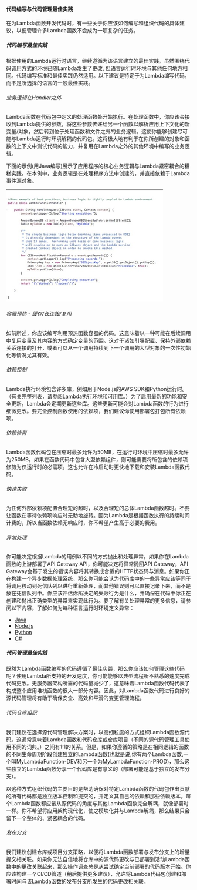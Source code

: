#### 代码编写与代码管理最佳实践

在为Lambda函数开发代码时，有一些关于你应该如何编写和组织代码的具体建议，以便管理许多Lambda函数不会成为一项复杂的任务。

##### 代码编写最佳实践

根据使用的Lambda运行时语言，继续遵循为该语言建立的最佳实践。虽然围绕代码调用方式的环境已随Lambda发生了更改, 但语言运行时环境与其他任何地方相同。代码编写标准和最佳实践仍然适用。以下建议是特定于为Lambda编写代码，而不是所选择的语言的一般最佳实践。

###### 业务逻辑在Handler之外

Lambda函数在代码包中定义的处理函数处开始执行。在处理函数中，你应该会接收到Lambda提供的参数，将这些参数传递给另一个函数以解析应用上下文化的新变量/对象，然后转到位于处理函数和文件之外的业务逻辑。这使你能够创建尽可能与Lambda运行时环境解耦的代码包。这将极大地有利于在你所创建的对象和函数的上下文中测试代码的能力，并复用在Lambda之外的其他环境中编写的业务逻辑。

下面的示例(用Java编写)展示了应用程序的核心业务逻辑与Lambda紧密耦合的糟糕实践。在本例中，业务逻辑是在处理程序方法中创建的，并直接依赖于Lambda事件源对象。

![6](../../images/Figure6.jpg)

###### 容器预热 - 缓存/长连接/复用

如前所述，你应该编写利用预热函数容器的代码。这意味着以一种可能在后续调用中复用变量及其内容的方式确定变量的范围。这对于诸如引导配置、保持外部依赖关系连接的打开，或者可以从一个调用持续到下一个调用的大型对象的一次性初始化等情况尤其有效。

###### 依赖控制

Lambda执行环境包含许多库，例如用于Node.js的AWS SDK和Python运行时。（有关完整列表，请参阅[Lambda执行环境和可用库](https://docs.aws.amazon.com/lambda/latest/dg/current-supported-versions.html)。）为了启用最新的功能和安全更新，Lambda会定期更新这些库。这些更新可能会对Lambda函数的行为进行细微更改。要完全控制函数使用的依赖项，我们建议你使用部署包打包所有依赖项。

###### 依赖修剪

Lambda函数代码包在压缩时最多允许为50MB，在运行时环境中压缩时最多允许为250MB。如果在函数代码中包含大型依赖组件，则可能需要将所包含的依赖项修剪为仅运行时的必需项。这也允许在冷启动时更快地下载和安装Lambda函数代码。

###### 快速失败

为任何外部依赖项配置合理短的超时，以及合理短的总体Lambda函数超时。不要让函数在等待依赖项响应时无助地旋转。因为Lambda是根据函数执行的持续时间计费的，所以当函数依赖无响应时，你不希望产生高于必要的费用。

###### 异常处理

你可能决定根据Lambda的用例以不同的方式抛出和处理异常。如果你在Lambda函数的上游部署了API Gateway API，你可能决定将异常抛回API Gateway，API Gateway会基于发生的错误内容将其转换成合适的HTTP状态码与消息。如果你正在构建一个异步数据处理系统，那么你可能会认为代码库中的一些异常应该等同于将调用移动到死信队列以进行重新处理，而其他错误则可以直接记录下来，而不是放在死信队列中。你应该评估你所决定的失败行为是什么，并确保在代码中你正在创建和抛出正确类型的异常来实现此行为。要了解有关处理异常的更多信息，请参阅以下内容，了解如何为每种语言运行时环境定义异常：
- [Java](https://docs.aws.amazon.com/lambda/latest/dg/java-exceptions.html)
- [Node.js](https://docs.aws.amazon.com/lambda/latest/dg/nodejs-prog-mode-exceptions.html)
- [Python](https://docs.aws.amazon.com/lambda/latest/dg/python-exceptions.html)
- [C#](https://docs.aws.amazon.com/lambda/latest/dg/dotnet-exceptions.html)

##### 代码管理最佳实践

既然为Lambda函数编写的代码遵循了最佳实践，那么你应该如何管理这些代码呢？使用Lambda所支持的开发速度，你可能能够以典型流程所不熟悉的速度完成代码更改。无服务器架构所需的代码量减少了，这意味着Lambda函数代码代表了构成整个应用堆栈函数的很大一部分内容。因此，对Lambda函数代码进行良好的源代码管理将有助于确保安全、高效和平滑的变更管理流程。

###### 代码仓库组织

我们建议在选择源代码管理解决方案时，以高细粒度的方式组织Lambda函数源代码。这通常意味着Lambda函数和代码仓库或仓库项目（不同的源代码管理工具使用不同的词典。）之间有1:1的关系。但是，如果你遵循的策略是在相同逻辑的函数的不同生命周期阶段创建独立的Lambda函数(也就是说,你有两个Lambda函数,一个叫MyLambdaFunction-DEV和另一个为MyLambdaFunction-PROD)，那么这些独立的Lambda函数分享一个代码库是有意义的（部署可能是基于独立的发布分支）。

以这种方式组织代码的主要目的是帮助确保对特定Lambda函数的代码包作出贡献的所有代码都是独立版本控制和提交的，并定义其自己的依赖和那些依赖版本。每个Lambda函数都应该从源代码的角度与其他Lambda函数完全解耦，就像部署时一样。你不希望将应用架构现代化，使之模块化并与Lambda解耦，那么结果只会留下一个整体的、紧密耦合的代码。

###### 发布分支

我们建议创建仓库或项目分支策略，以便将Lambda函数部署与发布分支上的增量提交相关联。如果你无法自信地将仓库中的源代码更改与已部署到活动Lambda函数中的更改关联起来，那么操作调查总是从尝试确定当前部署的代码版本开始。你应该构建一个CI/CD管道（稍后提供更多建议），允许将Lambda代码包创建和部署时间与该Lambda函数的发布分支所发生的代码更改相关联。